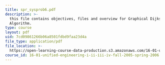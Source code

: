 ```yaml
---
title: spr_sysprob6.pdf
description: >-
  this file contains objectives, files and overview for Graphical Dijkstra?s
  Algorithm.
type: course
layout: pdf
uid: 7cd09861266b06a8501fdbd9faa23d4a
file_type: application/pdf
file_location: >-
  https://open-learning-course-data-production.s3.amazonaws.com/16-01-unified-engineering-i-ii-iii-iv-fall-2005-spring-2006/7cd09861266b06a8501fdbd9faa23d4a_spr_sysprob6.pdf
course_id: 16-01-unified-engineering-i-ii-iii-iv-fall-2005-spring-2006
---
```

